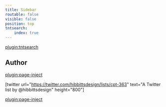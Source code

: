 ```yaml
---
title: Sidebar
routable: false
visible: false
position: top
tntsearch:
    index: true
---
```


[plugin:tntsearch](/search)
## Author

[plugin:page-inject](/author)

[twitter url="https://twitter.com/hibbittsdesign/lists/cpt-363" text="A Twitter list by @hibbittsdesign" height="800"]

[plugin:page-inject](/embedlycard)
